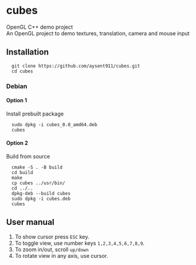 # cubes
OpenGL C++ demo project  
An OpenGL project to demo textures, translation, camera and mouse input  
## Installation
```
  git clone https://github.com/aysent911/cubes.git
  cd cubes
```
### Debian
#### Option 1
Install prebuilt package
```
  sudo dpkg -i cubes_0.0_amd64.deb
  cubes
```
#### Option 2
Build from source
```
  cmake -S . -B build
  cd build
  make
  cp cubes ../usr/bin/
  cd ../..
  dpkg-deb --build cubes
  sudo dpkg -i cubes.deb
  cubes
```

## User manual
1. To show cursor press `ESC` key.
2. To toggle view, use number keys `1,2,3,4,5,6,7,8,9`.
3. To zoom in/out, scroll `up/down`
4. To rotate view in any axis, use cursor.



